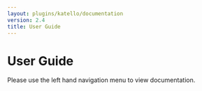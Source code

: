 ```yaml
---
layout: plugins/katello/documentation
version: 2.4
title: User Guide
---
```


# User Guide

Please use the left hand navigation menu to view documentation.
